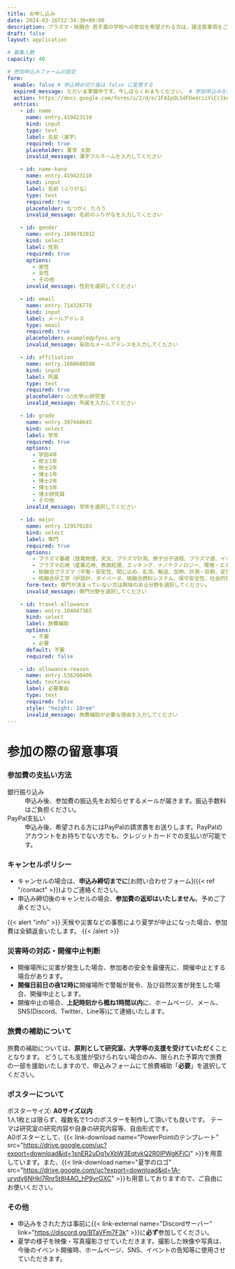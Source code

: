 ```yaml
---
title: お申し込み
date: 2024-03-16T12:34:30+09:00
description: プラズマ・核融合 若手夏の学校への参加を希望される方は、諸注意事項をご確認の上、お申し込みください。
draft: false
layout: application

# 募集人数
capacity: 40

# 参加申込みフォームの設定
form:
  enable: false # 申込締め切り後は false に変更する
  expired_message: ただいま準備中です。今しばらくおまちください。 # 参加申込みを締め切りました。たくさんのご応募ありがとうございました。
  action: https://docs.google.com/forms/u/2/d/e/1FAIpQLSdFDedriiViCc1kuFJbdd638mbiy7DM8PbKNmsgUbNiIhR66Q/formResponse
  entries:
    - id: name
      name: entry.419423110
      kind: input
      type: text
      label: 名前（漢字）
      required: true
      placeholder: 夏学 太郎
      invalid_message: 漢字フルネームを入力してください

    - id: name-kana
      name: entry.419423110
      kind: input
      label: 名前（ふりがな）
      type: text
      required: true
      placeholder: なつがく たろう
      invalid_message: 名前のふりがなを入力してください

    - id: gender
      name: entry.1890782012
      kind: select
      label: 性別
      required: true
      options:
        - 男性
        - 女性
        - その他
      invalid_message: 性別を選択してください

    - id: email
      name: entry.714326778
      kind: input
      label: メールアドレス
      type: email
      required: true
      placeholder: example@pfyss.org
      invalid_message: 有効なメールアドレスを入力してください

    - id: affiliation
      name: entry.1660680588
      kind: input
      label: 所属
      type: text
      required: true
      placeholder: ○○大学○○研究室
      invalid_message: 所属を入力してください

    - id: grade
      name: entry.397468645
      kind: select
      label: 学年
      required: true
      options:
        - 学部4年
        - 修士1年
        - 修士2年
        - 博士1年
        - 博士2年
        - 博士3年
        - 博士研究員
        - その他
      invalid_message: 学年を選択してください

    - id: major
      name: entry.129570103
      kind: select
      label: 専門
      required: true
      options:
        - プラズマ基礎（放電物理、天文、プラズマ計測、原子分子過程、プラズマ源、イオン源など）
        - プラズマ応用（産業応用、表面処理、エッチング、ナノテクノロジー、環境・エネルギーなど）
        - 核融合プラズマ（平衡・安定性、閉じ込め、乱流、輸送、加熱、計測・診断、定常運転・制御など）
        - 核融合炉工学（炉設計、ダイバータ、核融合燃料システム、保守安全性、社会的受容性、経済性など）
      form-text: 専門が決まっていない方は興味のある分野を選択してください。
      invalid_message: 専門分野を選択してください

    - id: travel-allowance
      name: entry.104847365
      kind: select
      label: 旅費補助
      options:
        - 不要
        - 必要
      default: 不要
      required: false

    - id: allowance-reason
      name: entry.536200406
      kind: textarea
      label: 必要事由
      type: text
      required: false
      style: "height: 10rem"
      invalid_message: 旅費補助が必要な理由を入力してください
---
```


# 参加の際の留意事項<i class="bx bx-fw bx-md bxs-error"></i>

### 参加費の支払い方法<i class="bx bx-fw bx-md bxs-wallet"></i>

<dl>
  <dt>銀行振り込み <i class="bx bxs-bank"></i></dt>
  <dd>申込み後、参加費の振込先をお知らせするメールが届きます。振込手数料はご負担ください。</dd>
  <dt>PayPal支払い<i class="bx bxl-paypal"></i></dt>
  <dd>申込み後、希望される方にはPayPalの請求書をお送りします。PayPalのアカウントをお持ちでない方でも、クレジットカードでの支払いが可能です。</dd>
</dl>

### キャンセルポリシー<i class="bx bx-fw bx-md bxs-user-x"></i>

- キャンセルの場合は、**申込み締切までに**[お問い合わせフォーム]({{< ref "/contact" >}})よりご連絡ください。
- 申込み締切後のキャンセルの場合、**参加費の返却はいたしません**。予めご了承ください。<br>

{{< alert "info" >}}
天候や災害などの事態により夏学が中止になった場合、参加費は全額返金いたします。
{{< /alert >}}

### 災害時の対応・開催中止判断<i class="bx bx-fw bx-md bxs-calendar-x"></i>

- 開催場所に災害が発生した場合、参加者の安全を最優先に、開催中止とする場合があります。
- **開催日前日の夜12時に**開催場所で警報が発令、及び自然災害が発生した場合、開催中止とします。
- 開催中止の場合、**上記時刻から概ね1時間以内**に、ホームページ、メール、SNS(Discord、Twitter、Line等)にて連絡いたします。

### 旅費の補助について<i class="bx bx-fw bx-md bxs-train"></i>

旅費の補助については、**原則として研究室、大学等の支援を受けていただく**こととなります。
どうしても支援が受けられない場合のみ、限られた予算内で旅費の一部を援助いたしますので、申込みフォームにて旅費補助「**必要**」を選択してください。

### ポスターについて<i class="bx bx-fw bx-md bxs-user-detail"></i>

ポスターサイズ: **A0サイズ以内**<br>
1人1枚とは限らず、複数名で1つのポスターを制作して頂いても良いです。
テーマは研究室の研究内容や自身の研究内容等、自由形式です。<br>
A0ポスターとして、{{< link-download name="PowerPointのテンプレート" src="https://drive.google.com/uc?export=download&id=1snER2uDq1vXbW3EqtvkQ2R0IPWgKFiCj" >}}を用意しています。また、{{< link-download name="夏学のロゴ" src="https://drive.google.com/uc?export=download&id=1A-urydv6NHkl7Rnr5t8I4AO_hP9yrGXC" >}}も用意しておりますので、ご自由にお使いください。

### その他<i class="bx bx-fw bx-md bxs-info-circle"></i>

- 申込みをされた方は事前に{{< link-external name="<i class='bx bxl-discord-alt'></i>Discordサーバー" link="https://discord.gg/BTaVFm7F3k" >}}に**必ず**参加してください。
- 夏学の様子を映像・写真撮影させていただきます。撮影した映像や写真は、今後のイベント開催時、ホームページ、SNS、イベントの告知等に使用させていただきます。
